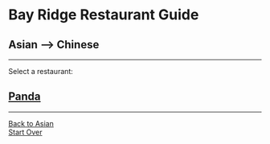 # Bay Ridge Restaurant Guide
## Asian --> Chinese
---
Select a restaurant:
## [Panda](https://www.pandabrooklyn.com/)
---
[Back to Asian](../asian)  
[Start Over](../home.md) 